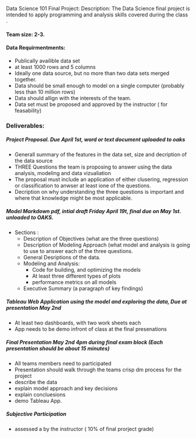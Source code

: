 Data Science 101 Final Project:
Description:  The Data Science final project is intended to apply programming and analysis skills covered during the class .

#### Team size: 2-3.

#### Data Requirmentments:
+ Publically availible data set
+ at least 1000 rows and 5 columns
+ Ideally one data source, but no more than two data sets merged together.
+ Data should be small enough to model on a single computer (probably less than 10 million rows)
+ Data should allign with the interests of the team.
+ Data set must be proposed and approved by the instructor ( for feasability) 

### Deliverables: 
##### Project Proposal. Due April 1st, word or text document uploaded to oaks
 * Generall summary of the features in the data set, size and decription of the data source
 * THREE Questions the team is proposing to answer using the data analysis, modeling and data vizualiation
 *  The proposal must include an application of either clusering, regression or classification to anwser at 
 least ione of the questions.
 * Decription on why understanding the three questions is important and where that 
 knowledge might be most applicable.
##### Model Markdown pdf, intial draft Friday April 19t, final due on May 1st.  unloaded to OAKS. 
 * Sections : 
   * Description of Objectives (what are the three questions)
   * Description of Modeling Approach (what model and analysis is going to use to
   answer each of the three questions.
   * General Desriptions of the data. 
   * Modeling and Analysis:
       + Code for building, and optimizing the models
       + At least three different types of plots
       + performance metrics on all models 
   * Executive Summary (a paragraph of key findings)
##### Tableau Web Application using the model and exploring the data, Due at presentation May 2nd
* At least two dashboards, with two work sheets each
* App needs to be demo infront of class at the final presenations
  
##### Final Presentation May 2nd 4pm during final exam block (Each presentation should be about 15 minutes) 
* All teams members need to participated
* Presentation should walk through the teams crisp dm process for the project
* describe the data
* explain model approach and key decisions
* explain concluesions
* demo Tableau App.

##### Subjective Participation 
 * assessed a by the instructor ( 10% of final prorject grade)
 
  

  
 
    
    
    
   
